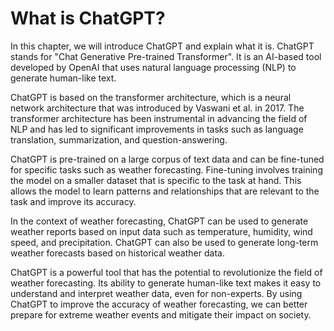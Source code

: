 What is ChatGPT?
====================================================

In this chapter, we will introduce ChatGPT and explain what it is. ChatGPT stands for "Chat Generative Pre-trained Transformer". It is an AI-based tool developed by OpenAI that uses natural language processing (NLP) to generate human-like text.

ChatGPT is based on the transformer architecture, which is a neural network architecture that was introduced by Vaswani et al. in 2017. The transformer architecture has been instrumental in advancing the field of NLP and has led to significant improvements in tasks such as language translation, summarization, and question-answering.

ChatGPT is pre-trained on a large corpus of text data and can be fine-tuned for specific tasks such as weather forecasting. Fine-tuning involves training the model on a smaller dataset that is specific to the task at hand. This allows the model to learn patterns and relationships that are relevant to the task and improve its accuracy.

In the context of weather forecasting, ChatGPT can be used to generate weather reports based on input data such as temperature, humidity, wind speed, and precipitation. ChatGPT can also be used to generate long-term weather forecasts based on historical weather data.

ChatGPT is a powerful tool that has the potential to revolutionize the field of weather forecasting. Its ability to generate human-like text makes it easy to understand and interpret weather data, even for non-experts. By using ChatGPT to improve the accuracy of weather forecasting, we can better prepare for extreme weather events and mitigate their impact on society.

